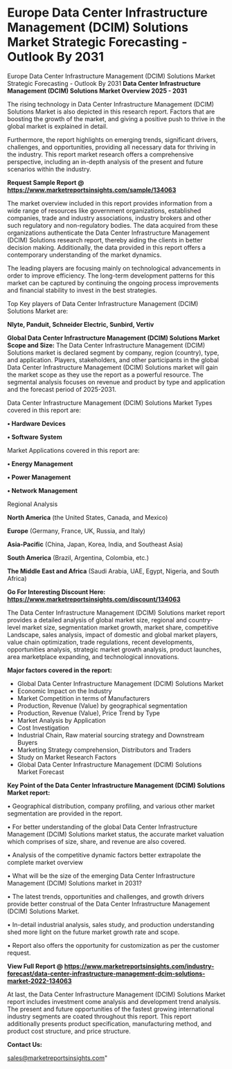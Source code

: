 # Europe Data Center Infrastructure Management (DCIM) Solutions Market Strategic Forecasting - Outlook By 2031
Europe Data Center Infrastructure Management (DCIM) Solutions Market Strategic Forecasting - Outlook By 2031
<Strong> Data Center Infrastructure Management (DCIM) Solutions Market Overview 2025 - 2031</strong>

The rising technology in Data Center Infrastructure Management (DCIM) Solutions Market is also depicted in this research report. Factors that are boosting the growth of the market, and giving a positive push to thrive in the global market is explained in detail.

Furthermore, the report highlights on emerging trends, significant drivers, challenges, and opportunities, providing all necessary data for thriving in the industry. This report market research offers a comprehensive perspective, including an in-depth analysis of the present and future scenarios within the industry.

<strong>Request Sample Report @ <a href=https://www.marketreportsinsights.com/sample/134063>https://www.marketreportsinsights.com/sample/134063</a></strong>

The market overview included in this report provides information from a wide range of resources like government organizations, established companies, trade and industry associations, industry brokers and other such regulatory and non-regulatory bodies. The data acquired from these organizations authenticate the Data Center Infrastructure Management (DCIM) Solutions research report, thereby aiding the clients in better decision making. Additionally, the data provided in this report offers a contemporary understanding of the market dynamics.

The leading players are focusing mainly on technological advancements in order to improve efficiency. The long-term development patterns for this market can be captured by continuing the ongoing process improvements and financial stability to invest in the best strategies.

Top Key players of Data Center Infrastructure Management (DCIM) Solutions Market are:

<strong>Nlyte, Panduit, Schneider Electric, Sunbird, Vertiv</strong>

<strong><b>Global Data Center Infrastructure Management (DCIM) Solutions Market Scope and Size:</b></strong>
The Data Center Infrastructure Management (DCIM) Solutions market is declared segment by company, region (country), type, and application. Players, stakeholders, and other participants in the global Data Center Infrastructure Management (DCIM) Solutions market will gain the market scope as they use the report as a powerful resource. The segmental analysis focuses on revenue and product by type and application and the forecast period of 2025-2031.

Data Center Infrastructure Management (DCIM) Solutions Market Types covered in this report are:

<strong>• Hardware Devices

• Software System</strong>

Market Applications covered in this report are:

<strong>• Energy Management

• Power Management

• Network Management</strong> 

Regional Analysis

<strong>North America</strong> (the United States, Canada, and Mexico)

<strong>Europe</strong> (Germany, France, UK, Russia, and Italy)

<strong>Asia-Pacific</strong> (China, Japan, Korea, India, and Southeast Asia)

<strong>South America</strong> (Brazil, Argentina, Colombia, etc.)

<strong>The Middle East and Africa</strong> (Saudi Arabia, UAE, Egypt, Nigeria, and South Africa)

<strong>Go For Interesting Discount Here: <a href=https://www.marketreportsinsights.com/discount/134063>https://www.marketreportsinsights.com/discount/134063</a></strong>

The Data Center Infrastructure Management (DCIM) Solutions market report provides a detailed analysis of global market size, regional and country-level market size, segmentation market growth, market share, competitive Landscape, sales analysis, impact of domestic and global market players, value chain optimization, trade regulations, recent developments, opportunities analysis, strategic market growth analysis, product launches, area marketplace expanding, and technological innovations.

<strong><b>Major factors covered in the report:</b></strong>
<ul>
  <li>Global Data Center Infrastructure Management (DCIM) Solutions Market </li>
  <li>Economic Impact on the Industry</li>
  <li>Market Competition in terms of Manufacturers</li>
  <li>Production, Revenue (Value) by geographical segmentation</li>
  <li>Production, Revenue (Value), Price Trend by Type</li>
  <li>Market Analysis by Application</li>
  <li>Cost Investigation</li>
  <li>Industrial Chain, Raw material sourcing strategy and Downstream Buyers</li>
  <li>Marketing Strategy comprehension, Distributors and Traders</li>
  <li>Study on Market Research Factors</li>
  <li>Global Data Center Infrastructure Management (DCIM) Solutions Market Forecast</li>
</ul>

<strong><b>Key Point of the Data Center Infrastructure Management (DCIM) Solutions Market report:</b></strong>

• Geographical distribution, company profiling, and various other market segmentation are provided in the report.

• For better understanding of the global Data Center Infrastructure Management (DCIM) Solutions market status, the accurate market valuation which comprises of size, share, and revenue are also covered.

• Analysis of the competitive dynamic factors better extrapolate the complete market overview

• What will be the size of the emerging Data Center Infrastructure Management (DCIM) Solutions market in 2031?

• The latest trends, opportunities and challenges, and growth drivers provide better construal of the Data Center Infrastructure Management (DCIM) Solutions Market.

• In-detail industrial analysis, sales study, and production understanding shed more light on the future market growth rate and scope.

• Report also offers the opportunity for customization as per the customer request.

<strong><b>View Full Report @ <a href=https://www.marketreportsinsights.com/industry-forecast/data-center-infrastructure-management-dcim-solutions-market-2022-134063>https://www.marketreportsinsights.com/industry-forecast/data-center-infrastructure-management-dcim-solutions-market-2022-134063</a></b></strong>


At last, the Data Center Infrastructure Management (DCIM) Solutions Market report includes investment come analysis and development trend analysis. The present and future opportunities of the fastest growing international industry segments are coated throughout this report. This report additionally presents product specification, manufacturing method, and product cost structure, and price structure.

<strong>Contact Us:</strong>

sales@marketreportsinsights.com"
